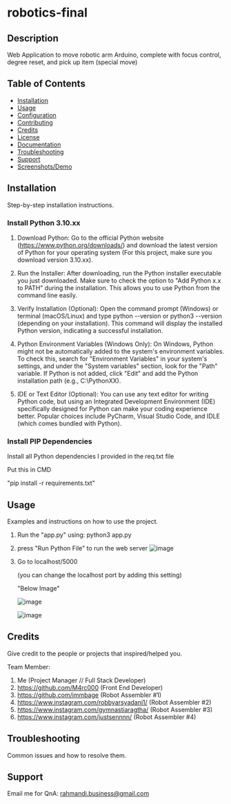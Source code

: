 # robotics-final


## Description
Web Application to move robotic arm Arduino, complete with focus control, degree reset, and pick up item (special move)

## Table of Contents

- [Installation](#installation)
- [Usage](#usage)
- [Configuration](#configuration)
- [Contributing](#contributing)
- [Credits](#credits)
- [License](#license)
- [Documentation](https://link-to-full-docs-if-any)
- [Troubleshooting](#troubleshooting)
- [Support](#support)
- [Screenshots/Demo](#screenshots-and-demo)

## Installation

Step-by-step installation instructions.

### Install Python 3.10.xx

1. Download Python: Go to the official Python website (https://www.python.org/downloads/) and download the latest version of Python for your operating system (For this project, make sure you download version 3.10.xx).

2. Run the Installer: After downloading, run the Python installer executable you just downloaded. Make sure to check the option to "Add Python x.x to PATH" during the installation. This allows you to use Python from the command line easily.

3. Verify Installation (Optional): Open the command prompt (Windows) or terminal (macOS/Linux) and type python --version or python3 --version (depending on your installation). This command will display the installed Python version, indicating a successful installation.

4. Python Environment Variables (Windows Only): On Windows, Python might not be automatically added to the system's environment variables. To check this, search for "Environment Variables" in your system's settings, and under the "System variables" section, look for the "Path" variable. If Python is not added, click "Edit" and add the Python installation path (e.g., C:\PythonXX\).

5. IDE or Text Editor (Optional): You can use any text editor for writing Python code, but using an Integrated Development Environment (IDE) specifically designed for Python can make your coding experience better. Popular choices include PyCharm, Visual Studio Code, and IDLE (which comes bundled with Python).

### Install PIP Dependencies

Install all Python dependencies I provided in the req.txt file

Put this in CMD

"pip install -r requirements.txt"

## Usage

Examples and instructions on how to use the project.

1. Run the "app.py" using: python3 app.py
2. press "Run Python File" to run the web server
   ![image](https://github.com/randyisalive/robotics-final/assets/99945506/610199c0-0ec4-454a-91df-eb4c1445009c)
3. Go to localhost/5000

   (you can change the localhost port by adding this setting)

   "Below Image"

   ![image](https://github.com/randyisalive/robotics-final/assets/99945506/5026a16a-e0ae-4c1f-93a1-638abd44f50c)
   
   ![image](https://github.com/randyisalive/robotics-final/assets/99945506/4d0305fd-428a-4fcc-951e-ec7e9b469aab)


## Credits

Give credit to the people or projects that inspired/helped you.

Team Member:
1. Me (Project Manager // Full Stack Developer)
2. https://github.com/M4rc000 (Front End Developer)
3. https://github.com/immbage (Robot Assembler #1)
4. https://www.instagram.com/robbyarsyadani1/ (Robot Assembler #2)
5. https://www.instagram.com/gymnastiaragtha/ (Robot Assembler #3)
6. https://www.instagram.com/justsennnn/ (Robot Assembler #4)

## Troubleshooting

Common issues and how to resolve them.

## Support

Email me for QnA: rahmandi.business@gmail.com

